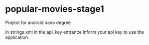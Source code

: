 # popular-movies-stage1
Project for android nano degree

In strings.xml in the api_key entrance inform your api key to use the application.

